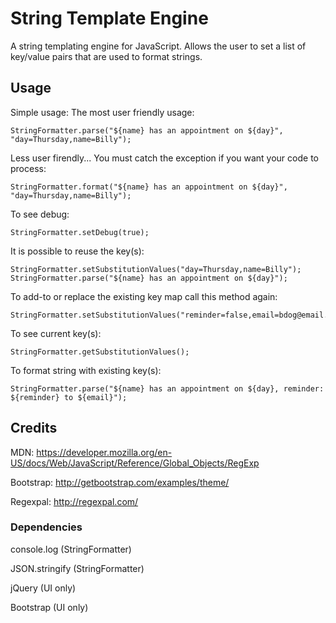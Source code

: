 # String Template Engine

A string templating engine for JavaScript. Allows the user to set a list of key/value pairs that are used to format strings.

## Usage
Simple usage:
The most user friendly usage:

````
StringFormatter.parse("${name} has an appointment on ${day}", "day=Thursday,name=Billy");
`````

Less user firendly... You must catch the exception if you want your code to process:

`````
StringFormatter.format("${name} has an appointment on ${day}", "day=Thursday,name=Billy");
`````

To see debug:

`````
StringFormatter.setDebug(true);
`````

It is possible to reuse the key(s):

`````
StringFormatter.setSubstitutionValues("day=Thursday,name=Billy");
StringFormatter.parse("${name} has an appointment on ${day}");
`````

To add-to or replace the existing key map call this method again:

`````
StringFormatter.setSubstitutionValues("reminder=false,email=bdog@email.com");
`````

To see current key(s):

`````
StringFormatter.getSubstitutionValues();
`````

To format string with existing key(s):

`````
StringFormatter.parse("${name} has an appointment on ${day}, reminder: ${reminder} to ${email}");
`````

## Credits

MDN: 
https://developer.mozilla.org/en-US/docs/Web/JavaScript/Reference/Global_Objects/RegExp

Bootstrap: 
http://getbootstrap.com/examples/theme/

Regexpal: 
http://regexpal.com/

### Dependencies

console.log (StringFormatter)

JSON.stringify (StringFormatter)

jQuery (UI only)

Bootstrap (UI only)